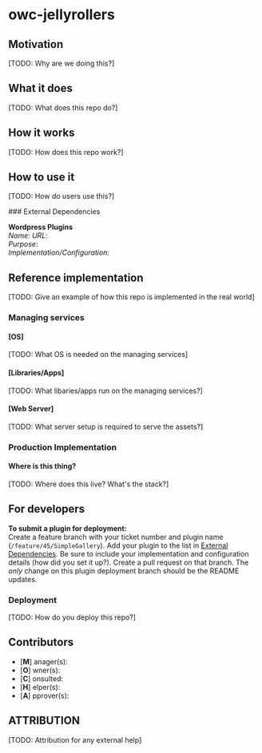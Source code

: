 # owc-jellyrollers

## Motivation

[TODO: Why are we doing this?]  

## What it does

[TODO: What does this repo do?]

## How it works

[TODO: How does this repo work?]

## How to use it

[TODO: How do users use this?]

###<a name="external"></a> External Dependencies

**Wordpress Plugins**  
*Name*:
*URL*:  
*Purpose*:  
*Implementation/Configuration*:  

## Reference implementation

[TODO: Give an example of how this repo is implemented in the real world]

### Managing services

#### [OS]

[TODO: What OS is needed on the managing services]

#### [Libraries/Apps]

[TODO: What libaries/apps run on the managing services?]

#### [Web Server]

[TODO: What server setup is required to serve the assets?]

### Production Implementation

#### Where is this thing?

[TODO: Where does this live?  What's the stack?]

## For developers

**To submit a plugin for deployment:**  
Create a feature branch with your ticket number and plugin name (`/feature/45/SimpleGallery`). Add your plugin to the list in [External Dependencies](#external). Be sure to include your implementation and configuration details (how did you set it up?). Create a pull request on that branch.  The *only* change on this plugin deployment branch should be the README updates.

### Deployment

[TODO: How do you deploy this repo?]

## Contributors

 * [**M**] anager(s):  
 * [**O**] wner(s):
 * [**C**] onsulted:
 * [**H**] elper(s):
 * [**A**] pprover(s):

## ATTRIBUTION

[TODO: Attribution for any external help]
